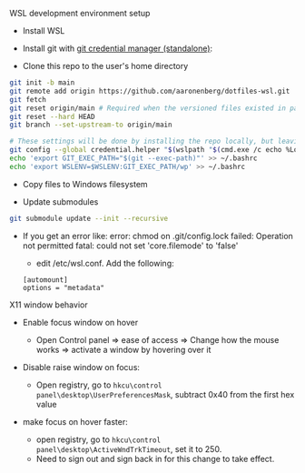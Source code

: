 WSL development environment setup

- Install WSL

- Install git with [git credential manager (standalone)](https://github.com/GitCredentialManager/git-credential-manager/releases/latest):

- Clone this repo to the user's home directory
```bash
git init -b main
git remote add origin https://github.com/aaronenberg/dotfiles-wsl.git
git fetch
git reset origin/main # Required when the versioned files existed in path before "git init" of this repo.
git reset --hard HEAD
git branch --set-upstream-to origin/main
```

```bash
# These settings will be done by installing the repo locally, but leaving here for reference
git config --global credential.helper "$(wslpath "$(cmd.exe /c echo %LocalAppData%\\Programs\\Git Credential Manager\\git-credential-manager-core.exe 2>/dev/null)" | sed -e 's/\r//g' -e 's/ /\\ /g')"
echo 'export GIT_EXEC_PATH="$(git --exec-path)"' >> ~/.bashrc
echo 'export WSLENV=$WSLENV:GIT_EXEC_PATH/wp' >> ~/.bashrc
```

- Copy files to Windows filesystem

- Update submodules
```bash
git submodule update --init --recursive
```

- If you get an error like:
    error: chmod on .git/config.lock failed: Operation not permitted
    fatal: could not set 'core.filemode' to 'false'
    
    - edit /etc/wsl.conf. Add the following:
    ```
    [automount]
    options = "metadata"
    ```


X11 window behavior
- Enable focus window on hover
    - Open Control panel => ease of access => Change how the mouse works => activate a window by hovering over it

- Disable raise window on focus:
    - Open registry, go to `hkcu\control panel\desktop\UserPreferencesMask`, subtract 0x40 from the first hex value
    
- make focus on hover faster:
    - open registry, go to `hkcu\control panel\desktop\ActiveWndTrkTimeout`, set it to 250.
    - Need to sign out and sign back in for this change to take effect.
